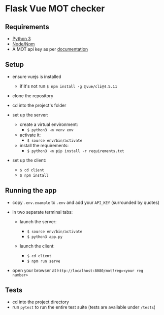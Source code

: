 # Flask Vue MOT checker

## Requirements

- [Python 3](https://www.python.org/downloads/)
- [Node/Npm](https://nodejs.org/en/)
- A MOT api key as per [documentation](https://dvsa.github.io/mot-history-api-documentation/)

## Setup

- ensure vuejs is installed
  - if it's not run `$ npm install -g @vue/cli@4.5.11`
- clone the repository
- cd into the project's folder

- set up the server:

  - create a virtual environment:
    - `$ python3 -m venv env`
  - activate it:
    - `$ source env/bin/activate`
  - install the requirements:
    - `$ python3 -m pip install -r requirements.txt`

- set up the client:
  - `$ cd client`
  - `$ npm install`

## Running the app

- copy `.env.example` to `.env` and add your `API_KEY` (surrounded by quotes)
- in two separate terminal tabs:

  - launch the server:

    - `$ source env/bin/activate`
    - `$ python3 app.py`

  - launch the client:

    - `$ cd client`
    - `$ npm run serve`

- open your browser at `http://localhost:8080/mot?reg=<your reg number>`

## Tests

- cd into the project directory
- run `pytest` to run the entire test suite (tests are available under `/tests`)
